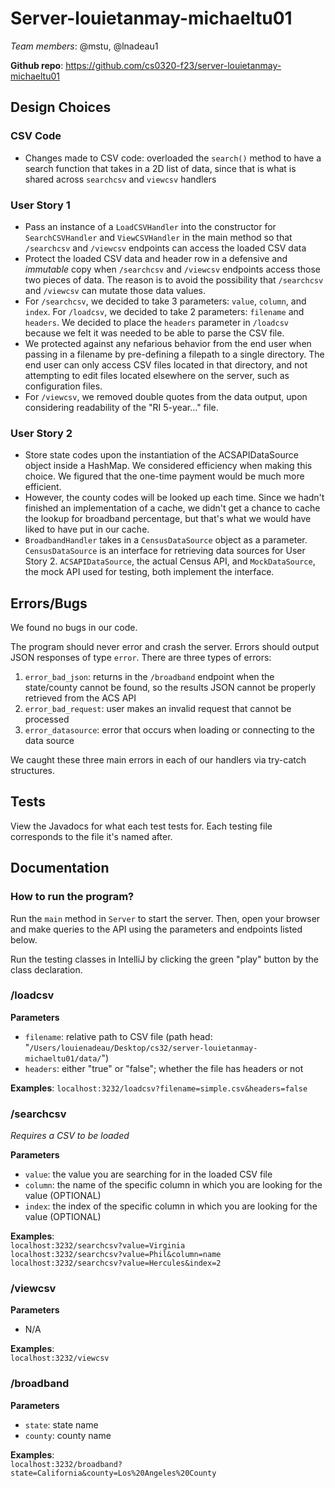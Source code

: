 # Server-louietanmay-michaeltu01
*Team members*: @mstu, @lnadeau1

**Github repo**: https://github.com/cs0320-f23/server-louietanmay-michaeltu01

## Design Choices
### CSV Code
- Changes made to CSV code: overloaded the `search()` method to have a search function that takes in
a 2D list of data, since that is what is shared across `searchcsv` and `viewcsv` handlers

### User Story 1
- Pass an instance of a `LoadCSVHandler` into the constructor for `SearchCSVHandler` and `ViewCSVHandler`
in the main method so that `/searchcsv` and `/viewcsv` endpoints can access the loaded CSV data
- Protect the loaded CSV data and header row in a defensive and *immutable* copy when `/searchcsv` and `/viewcsv`
endpoints access those two pieces of data. The reason is to avoid the possibility that `/searchcsv` and `/viewcsv`
can mutate those data values.
- For `/searchcsv`, we decided to take 3 parameters: `value`, `column`, and `index`. For `/loadcsv`, we decided to take
2 parameters: `filename` and `headers`. We decided to place the `headers` parameter in `/loadcsv` because we felt it
was needed to be able to parse the CSV file.
- We protected against any nefarious behavior from the end user when passing in a filename by pre-defining a filepath to
a single directory. The end user can only access CSV files located in that directory, and not attempting to 
edit files located elsewhere on the server, such as configuration files.
- For `/viewcsv`, we removed double quotes from the data output, upon considering readability of the "RI 5-year..." file.

### User Story 2
- Store state codes upon the instantiation of the ACSAPIDataSource object inside a HashMap. We considered
efficiency when making this choice. We figured that the one-time payment would be much more efficient.
- However, the county codes will be looked up each time. Since we hadn't finished an implementation of a cache,
we didn't get a chance to cache the lookup for broadband percentage, but that's what we would have liked to have put
in our cache.
- `BroadbandHandler` takes in a `CensusDataSource` object as a parameter. `CensusDataSource` is an interface for
retrieving data sources for User Story 2. `ACSAPIDataSource`, the actual Census API, and `MockDataSource`, the mock
API used for testing, both implement the interface.

## Errors/Bugs
We found no bugs in our code.

The program should never error and crash the server. Errors should output JSON responses of type `error`.
There are three types of errors:
1. `error_bad_json`: returns in the `/broadband` endpoint when the state/county cannot be found, so the
results JSON cannot be properly retrieved from the ACS API
2. `error_bad_request`: user makes an invalid request that cannot be processed
3. `error_datasource`: error that occurs when loading or connecting to the data source

We caught these three main errors in each of our handlers via try-catch structures.

## Tests
View the Javadocs for what each test tests for. Each testing file corresponds to the file it's named after.

## Documentation

### How to run the program?
Run the `main` method in `Server` to start the server. Then, open your browser and make queries to the API
using the parameters and endpoints listed below.

Run the testing classes in IntelliJ by clicking the green "play" button by the class declaration.

### /loadcsv
**Parameters**
- `filename`: relative path to CSV file (path head: "`/Users/louienadeau/Desktop/cs32/server-louietanmay-michaeltu01/data/`")
- `headers`: either "true" or "false"; whether the file has headers or not

**Examples**: 
`localhost:3232/loadcsv?filename=simple.csv&headers=false`

### /searchcsv
*Requires a CSV to be loaded*

**Parameters**
- `value`: the value you are searching for in the loaded CSV file
- `column`: the name of the specific column in which you are looking for the value (OPTIONAL)
- `index`: the index of the specific column in which you are looking for the value (OPTIONAL)

**Examples**: \
`localhost:3232/searchcsv?value=Virginia` \
`localhost:3232/searchcsv?value=Phil&column=name` \
`localhost:3232/searchcsv?value=Hercules&index=2`

### /viewcsv
**Parameters**
- N/A

**Examples**: \
`localhost:3232/viewcsv`

### /broadband
**Parameters**
- `state`: state name
- `county`: county name

**Examples**: \
`localhost:3232/broadband?state=California&county=Los%20Angeles%20County`